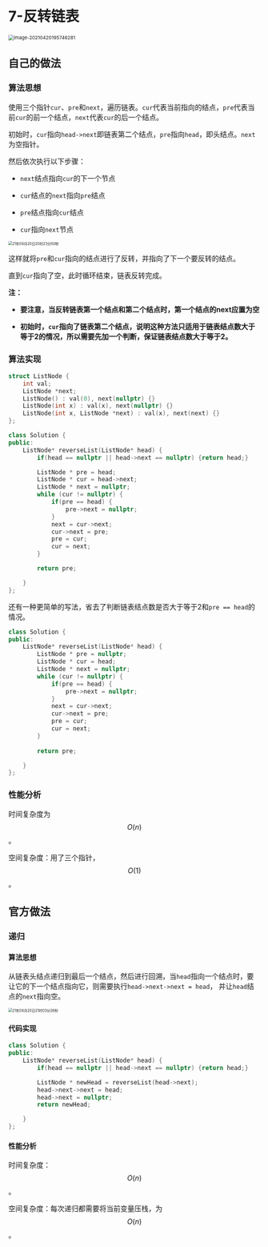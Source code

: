 # 7-反转链表

<img src="https://crayon-1302863897.cos.ap-beijing.myqcloud.com/image/image-20210420195746281.png" alt="image-20210420195746281" style="zoom:67%;" />



## 自己的做法

### 算法思想

使用三个指针`cur`、`pre`和`next`，遍历链表。`cur`代表当前指向的结点，`pre`代表当前`cur`的前一个结点，`next`代表`cur`的后一个结点。

初始时，`cur`指向`head->next`即链表第二个结点，`pre`指向`head`，即头结点。`next`为空指针。

然后依次执行以下步骤：

- `next`结点指向`cur`的下一个节点

- `cur`结点的`next`指向`pre`结点
- `pre`结点指向`cur`结点
- `cur`指向`next`节点

<img src="https://crayon-1302863897.cos.ap-beijing.myqcloud.com/image/21年04月20日20时23分50秒.gif" alt="21年04月20日20时23分50秒" style="zoom:50%;" />

这样就将`pre`和`cur`指向的结点进行了反转，并指向了下一个要反转的结点。

直到`cur`指向了空，此时循环结束，链表反转完成。

**注：**

- **要注意，当反转链表第一个结点和第二个结点时，第一个结点的next应置为空**

- **初始时，`cur`指向了链表第二个结点，说明这种方法只适用于链表结点数大于等于2的情况，所以需要先加一个判断，保证链表结点数大于等于2。**



### 算法实现

```c++
struct ListNode {
    int val;
    ListNode *next;
    ListNode() : val(0), next(nullptr) {}
    ListNode(int x) : val(x), next(nullptr) {}
    ListNode(int x, ListNode *next) : val(x), next(next) {}
};

class Solution {
public:
    ListNode* reverseList(ListNode* head) {
        if(head == nullptr || head->next == nullptr) {return head;}

        ListNode * pre = head;
        ListNode * cur = head->next;
        ListNode * next = nullptr;
        while (cur != nullptr) {
            if(pre == head) {
                pre->next = nullptr;
            }
            next = cur->next;
            cur->next = pre;
            pre = cur;
            cur = next;
        }

        return pre;

    }
};
```





还有一种更简单的写法，省去了判断链表结点数是否大于等于2和`pre == head`的情况。

```c++
class Solution {
public:
    ListNode* reverseList(ListNode* head) {
        ListNode * pre = nullptr;
        ListNode * cur = head;
        ListNode * next = nullptr;
        while (cur != nullptr) {
            if(pre == head) {
                pre->next = nullptr;
            }
            next = cur->next;
            cur->next = pre;
            pre = cur;
            cur = next;
        }
        
        return pre;

    }
};
```



### 性能分析

时间复杂度为$$O(n)$$。

空间复杂度：用了三个指针，$$O(1)$$。



## 官方做法

### 递归

#### 算法思想

从链表头结点递归到最后一个结点，然后进行回溯，当`head`指向一个结点时，要让它的下一个结点指向它，则需要执行`head->next->next = head`， 并让`head`结点的`next`指向空。

<img src="https://crayon-1302863897.cos.ap-beijing.myqcloud.com/image/21年04月20日21时03分26秒.gif" alt="21年04月20日21时03分26秒" style="zoom:50%;" />

#### 代码实现

```c++
class Solution {
public:
    ListNode* reverseList(ListNode* head) {
        if(head == nullptr || head->next == nullptr) {return head;}

        ListNode * newHead = reverseList(head->next);
        head->next->next = head;
        head->next = nullptr;
        return newHead;

    }
};
```



#### 性能分析

时间复杂度：$$O(n)$$。

空间复杂度：每次递归都需要将当前变量压栈，为$$O(n)$$。

